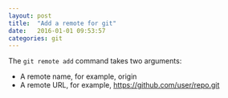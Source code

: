 ```yaml
---
layout: post
title:  "Add a remote for git"
date:   2016-01-01 09:53:57
categories: git
---
```

The `git remote add` command takes two arguments:

*   A remote name, for example, origin
*   A remote URL, for example, https://github.com/user/repo.git
